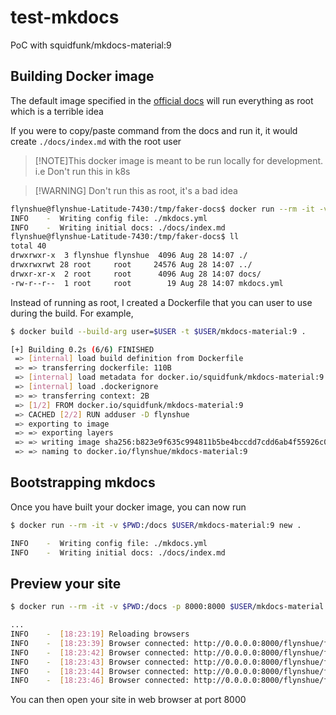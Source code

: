 # test-mkdocs
PoC with squidfunk/mkdocs-material:9

## Building Docker image
The default image specified in the [official docs](https://squidfunk.github.io/mkdocs-material/creating-your-site/) will run everything as root which is a terrible idea

If you were to copy/paste command from the docs and run it, it would create `./docs/index.md` with the root user

> [!NOTE]This docker image is meant to be run locally for development. i.e Don't run this in k8s

> [!WARNING] Don't run this as root, it's a bad idea

```bash
flynshue@flynshue-Latitude-7430:/tmp/faker-docs$ docker run --rm -it -v ${PWD}:/docs squidfunk/mkdocs-material:9 new .
INFO    -  Writing config file: ./mkdocs.yml
INFO    -  Writing initial docs: ./docs/index.md
flynshue@flynshue-Latitude-7430:/tmp/faker-docs$ ll
total 40
drwxrwxr-x  3 flynshue flynshue  4096 Aug 28 14:07 ./
drwxrwxrwt 28 root     root     24576 Aug 28 14:07 ../
drwxr-xr-x  2 root     root      4096 Aug 28 14:07 docs/
-rw-r--r--  1 root     root        19 Aug 28 14:07 mkdocs.yml
```

Instead of running as root, I created a Dockerfile that you can user to use during the build. For example,
```bash
$ docker build --build-arg user=$USER -t $USER/mkdocs-material:9 .

[+] Building 0.2s (6/6) FINISHED                                                                                                                                                                                                         docker:default
 => [internal] load build definition from Dockerfile                                                                                                                                                                                               0.0s
 => => transferring dockerfile: 110B                                                                                                                                                                                                               0.0s
 => [internal] load metadata for docker.io/squidfunk/mkdocs-material:9                                                                                                                                                                             0.0s
 => [internal] load .dockerignore                                                                                                                                                                                                                  0.0s
 => => transferring context: 2B                                                                                                                                                                                                                    0.0s
 => [1/2] FROM docker.io/squidfunk/mkdocs-material:9                                                                                                                                                                                               0.0s
 => CACHED [2/2] RUN adduser -D flynshue                                                                                                                                                                                                           0.0s
 => exporting to image                                                                                                                                                                                                                             0.0s
 => => exporting layers                                                                                                                                                                                                                            0.0s
 => => writing image sha256:b823e9f635c994811b5be4bccdd7cdd6ab4f55926c027021c751c769e6fc0bc6                                                                                                                                                       0.0s
 => => naming to docker.io/flynshue/mkdocs-material:9
```

## Bootstrapping mkdocs
Once you have built your docker image, you can now run

```bash
$ docker run --rm -it -v $PWD:/docs $USER/mkdocs-material:9 new .

INFO    -  Writing config file: ./mkdocs.yml
INFO    -  Writing initial docs: ./docs/index.md
```

## Preview your site
```bash
$ docker run --rm -it -v $PWD:/docs -p 8000:8000 $USER/mkdocs-material:9

...
INFO    -  [18:23:19] Reloading browsers
INFO    -  [18:23:39] Browser connected: http://0.0.0.0:8000/flynshue/fakeproject/
INFO    -  [18:23:42] Browser connected: http://0.0.0.0:8000/flynshue/fakeproject/blog/
INFO    -  [18:23:43] Browser connected: http://0.0.0.0:8000/flynshue/fakeproject/
INFO    -  [18:23:44] Browser connected: http://0.0.0.0:8000/flynshue/fakeproject/blog/
INFO    -  [18:23:46] Browser connected: http://0.0.0.0:8000/flynshue/fakeproject/
```

You can then open your site in web browser at port 8000